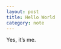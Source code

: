 ```yaml
---
layout: post
title: Hello World
category: note
---
```


<div class=txt>
  <p>Yes, it’s me.</p>
</div>